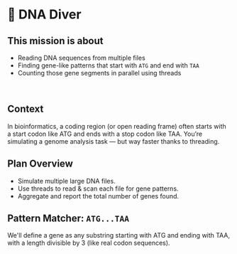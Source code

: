 # 🧬 DNA Diver

**This mission is about**
---
- Reading DNA sequences from multiple files
- Finding gene-like patterns that start with `ATG` and end with `TAA`
- Counting those gene segments in parallel using threads

<br>

**Context**
---

In bioinformatics, a coding region (or open reading frame) often starts with a start codon like ATG and ends with a stop codon like TAA. You’re simulating a genome analysis task — but way faster thanks to threading.

**Plan Overview**
---
- Simulate multiple large DNA files.
- Use threads to read & scan each file for gene patterns.
- Aggregate and report the total number of genes found.

Pattern Matcher: `ATG...TAA`
---
We'll define a gene as any substring starting with ATG and ending with TAA, with a length divisible by 3 (like real codon sequences).
